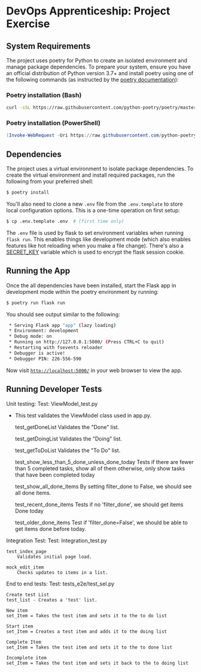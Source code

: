 # DevOps Apprenticeship: Project Exercise

## System Requirements

The project uses poetry for Python to create an isolated environment and manage package dependencies. To prepare your system, ensure you have an official distribution of Python version 3.7+ and install poetry using one of the following commands (as instructed by the [poetry documentation](https://python-poetry.org/docs/#system-requirements)):

### Poetry installation (Bash)

```bash
curl -sSL https://raw.githubusercontent.com/python-poetry/poetry/master/get-poetry.py | python
```

### Poetry installation (PowerShell)

```powershell
(Invoke-WebRequest -Uri https://raw.githubusercontent.com/python-poetry/poetry/master/get-poetry.py -UseBasicParsing).Content | python
```

## Dependencies

The project uses a virtual environment to isolate package dependencies. To create the virtual environment and install required packages, run the following from your preferred shell:

```bash
$ poetry install
```

You'll also need to clone a new `.env` file from the `.env.template` to store local configuration options. This is a one-time operation on first setup:

```bash
$ cp .env.template .env  # (first time only)
```

The `.env` file is used by flask to set environment variables when running `flask run`. This enables things like development mode (which also enables features like hot reloading when you make a file change). There's also a [SECRET_KEY](https://flask.palletsprojects.com/en/1.1.x/config/#SECRET_KEY) variable which is used to encrypt the flask session cookie.

## Running the App

Once the all dependencies have been installed, start the Flask app in development mode within the poetry environment by running:
```bash
$ poetry run flask run
```

You should see output similar to the following:
```bash
 * Serving Flask app "app" (lazy loading)
 * Environment: development
 * Debug mode: on
 * Running on http://127.0.0.1:5000/ (Press CTRL+C to quit)
 * Restarting with fsevents reloader
 * Debugger is active!
 * Debugger PIN: 226-556-590
```
Now visit [`http://localhost:5000/`](http://localhost:5000/) in your web browser to view the app.


## Running Developer Tests 

Unit testing:
Test: ViewModel_test.py
* This test validates the ViewModel class used in app.py. 

    test_getDoneList
        Validates the "Done" list.
    
    test_getDoingList
        Validates the "Doing" list.
    
    test_getToDoList
        Validates the "To Do" list.

    test_show_less_than_5_done_unless_done_today
        Tests if there are fewer than 5 completed tasks, show all of them
        otherwise, only show tasks that have been completed today
    
    test_show_all_done_items
        By setting filter_done to False, we should see all done items.
    
    test_recent_done_items
        Tests if no 'filter_done', we should get items Done today

    test_older_done_items
        Test if 'filter_done=False', we should be able to get items done before today.
        
Integration Test:
Test: Integration_test.py

    test_index_page
        Validates initial page load.
        
    mock_edit_item
        Checks updates to items in a list. 
       
End to end tests:
Test: tests_e2e/test_sel.py

    Create test List
    test_list - Creates a 'test' list.

    New item
    set_Item = Takes the test item and sets it to the to do list
    
    Start item
    set_Item = Creates a test item and adds it to the doing list

    Complete Item
    set_Item = Takes the test item and sets it to the to done list

    Incomplete item
    set_Item = Takes the test item and sets it back to the to doing list

